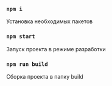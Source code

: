 ### `npm i`
Установка необходимых пакетов

### `npm start`
Запуск проекта в режиме разработки

### `npm run build`
Сборка проекта в папку build
